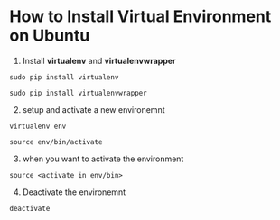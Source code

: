 # How to Install Virtual Environment on Ubuntu

1. Install **virtualenv** and **virtualenvwrapper**


```
sudo pip install virtualenv

sudo pip install virtualenvwrapper
```

2. setup and activate a new environemnt

```
virtualenv env

source env/bin/activate
```

3. when you want to activate the environment

```
source <activate in env/bin>
```

4. Deactivate the environemnt

```
deactivate
```


